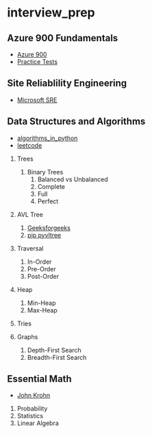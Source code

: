 # interview_prep

## Azure 900 Fundamentals
* [Azure 900](https://learn.microsoft.com/en-us/credentials/certifications/resources/study-guides/az-900)
* [Practice Tests](https://az900practicetest.com/)

## Site Reliablility Engineering
* [Microsoft SRE](https://learn.microsoft.com/en-us/training/modules/intro-to-site-reliability-engineering/)
## Data Structures and Algorithms
  * [algorithms_in_python](https://github.com/davidharrisnet/algorithms_in_python)  
  * [leetcode](https://github.com/davidharrisnet/leetcode)
1. Trees
   1. Binary Trees
      1. Balanced vs Unbalanced
      2. Complete
      3. Full
      4. Perfect
  1. AVL Tree
     1. [Geeksforgeeks](https://www.geeksforgeeks.org/avl-tree-in-python/)
     2. [pip pyvltree](https://pypi.org/project/pyvltree/)
  1. Traversal
     1. In-Order
     2. Pre-Order
     3. Post-Order
  1. Heap
     1. Min-Heap
     2. Max-Heap
   
  1. Tries
  2. Graphs
     1. Depth-First Search
     2. Breadth-First Search
## Essential Math
* [John Krohn](https://github.com/jonkrohn/ML-foundations)
1. Probability
2. Statistics
3. Linear Algebra
   
